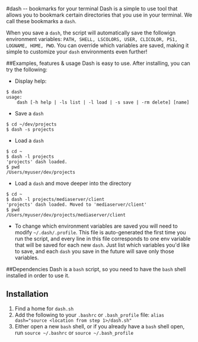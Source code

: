 #dash -- bookmarks for your terminal
Dash is a simple to use tool that allows you to bookmark certain directories that you use in your terminal. We call these bookmarks a `dash`.

When you save a `dash`, the script will automatically save the followign environment variables: `PATH, SHELL, LSCOLORS, USER, CLICOLOR, PS1, LOGNAME, HOME, PWD`. You can override which variables are saved, making it simple to customize your `dash` environments even further! 


##Examples, features & usage
Dash is easy to use. After installing, you can try the following:


- Display help:

```
$ dash
usage: 
    dash [-h help | -ls list | -l load | -s save | -rm delete] [name]
```

- Save a `dash`

```
$ cd ~/dev/projects
$ dash -s projects
```

- Load a `dash`

```
$ cd ~
$ dash -l projects
'projects' dash loaded.
$ pwd
/Users/myuser/dev/projects
```

- Load a `dash` and move deeper into the directory

```
$ cd ~
$ dash -l projects/mediaserver/client
'projects' dash loaded. Moved to 'mediaserver/client'
$ pwd
/Users/myuser/dev/projects/mediaserver/client
```

- To change which environment variables are saved you will need to modify `~/.dash/.profile`. This file is auto-generated the first time you run the script, and every line in this file corresponds to one env variable that will be saved for each new `dash`. Just list which variables you'd like to save, and each `dash` you save in the future will save only those variables. 

##Dependencies
Dash is a `bash` script, so you need to have the `bash` shell installed in order to use it.

## Installation
1. Find a home for `dash.sh`
2. Add the following to your `.bashrc` or `.bash_profile` file: `alias dash="source <location from step 1>/dash.sh"`
3. Either open a new `bash` shell, or if you already have a `bash` shell open, run `source ~/.bashrc` or `source ~/.bash_profile`
